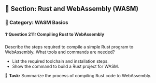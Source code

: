 ## 📘 Section: Rust and WebAssembly (WASM)  
### 🔹 Category: WASM Basics  
#### ❓ Question 211: Compiling Rust to WebAssembly

Describe the steps required to compile a simple Rust program to WebAssembly. What tools and commands are needed?

- List the required toolchain and installation steps.
- Show the command to build a Rust project for WASM.

🔧 **Task:** Summarize the process of compiling Rust code to WebAssembly.
